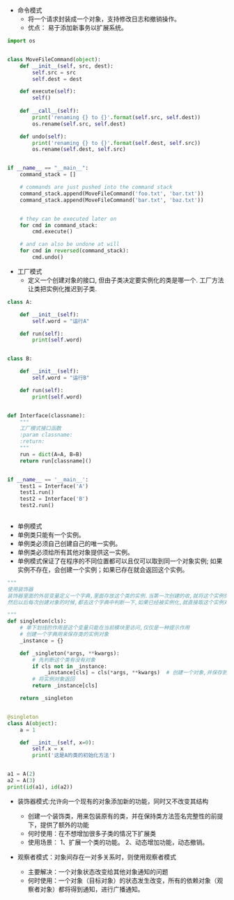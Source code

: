 - 命令模式
    - 将一个请求封装成一个对象，支持修改日志和撤销操作。
    - 优点： 易于添加新事务以扩展系统。

```Python
import os


class MoveFileCommand(object):
    def __init__(self, src, dest):
        self.src = src
        self.dest = dest

    def execute(self):
        self()
        
    def __call__(self):
        print('renaming {} to {}'.format(self.src, self.dest))
        os.rename(self.src, self.dest)

    def undo(self):
        print('renaming {} to {}'.format(self.dest, self.src))
        os.rename(self.dest, self.src)


if __name__ == "__main__":
    command_stack = []

    # commands are just pushed into the command stack
    command_stack.append(MoveFileCommand('foo.txt', 'bar.txt'))
    command_stack.append(MoveFileCommand('bar.txt', 'baz.txt'))


    # they can be executed later on
    for cmd in command_stack:
        cmd.execute()

    # and can also be undone at will
    for cmd in reversed(command_stack):
        cmd.undo()

```
- 工厂模式
    - 定义一个创建对象的接口, 但由子类决定要实例化的类是哪一个. 工厂方法让类把实例化推迟到子类.
```Python
class A:

    def __init__(self):
        self.word = "运行A"

    def run(self):
        print(self.word)


class B:

    def __init__(self):
        self.word = "运行B"

    def run(self):
        print(self.word)


def Interface(classname):
    """
    工厂模式接口函数
    :param classname:
    :return:
    """
    run = dict(A=A, B=B)
    return run[classname]()


if __name__ == '__main__':
    test1 = Interface('A')
    test1.run()
    test2 = Interface('B')
    test2.run()
    
```

- 单例模式
 - 单例类只能有一个实例。
 - 单例类必须自己创建自己的唯一实例。
 - 单例类必须给所有其他对象提供这一实例。
 - 单例模式保证了在程序的不同位置都可以且仅可以取到同一个对象实例;
    如果实例不存在，会创建一个实例；如果已存在就会返回这个实例。    
```Python
"""
使用装饰器
装饰器里面的外层变量定义一个字典,里面存放这个类的实例.当第一次创建的收,就将这个实例保存到这个字典中.
然后以后每次创建对象的时候,都去这个字典中判断一下,如果已经被实例化,就直接取这个实例对象.如果不存在就保存到字典中.

"""
def singleton(cls):
    # 单下划线的作用是这个变量只能在当前模块里访问,仅仅是一种提示作用
    # 创建一个字典用来保存类的实例对象
    _instance = {}

    def _singleton(*args, **kwargs):
        # 先判断这个类有没有对象
        if cls not in _instance:
            _instance[cls] = cls(*args, **kwargs)  # 创建一个对象,并保存到字典当中
        # 将实例对象返回
        return _instance[cls]

    return _singleton


@singleton
class A(object):
    a = 1

    def __init__(self, x=0):
        self.x = x
        print('这是A的类的初始化方法')


a1 = A(2)
a2 = A(3)
print(id(a1), id(a2))
```


- 装饰器模式:允许向一个现有的对象添加新的功能，同时又不改变其结构
    - 创建一个装饰类，用来包装原有的类，并在保持类方法签名完整性的前提下，提供了额外的功能
    - 何时使用：在不想增加很多子类的情况下扩展类
    - 使用场景： 1、扩展一个类的功能。 2、动态增加功能，动态撤销。  


- 观察者模式：对象间存在一对多关系时，则使用观察者模式
    - 主要解决：一个对象状态改变给其他对象通知的问题
    - 何时使用：一个对象（目标对象）的状态发生改变，所有的依赖对象（观察者对象）都将得到通知，进行广播通知。
